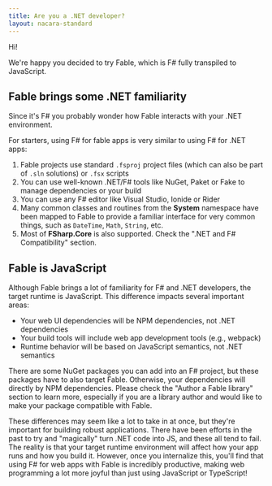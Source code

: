 ```yaml
---
title: Are you a .NET developer?
layout: nacara-standard
---
```


Hi!

We're happy you decided to try Fable, which is F# fully transpiled to JavaScript.

## Fable brings some .NET familiarity

Since it's F# you probably wonder how Fable interacts with your .NET environment.

For starters, using F# for fable apps is very similar to using F# for .NET apps:

1. Fable projects use standard `.fsproj` project files (which can also be part of `.sln` solutions) or `.fsx` scripts
2. You can use well-known .NET/F# tools like NuGet, Paket or Fake to manage dependencies or your build
3. You can use any F# editor like Visual Studio, Ionide or Rider
4. Many common classes and routines from the **System** namespace have been mapped to Fable to provide a familiar interface for very common things, such as `DateTime`, `Math`, `String`, etc.
5. Most of **FSharp.Core** is also supported. Check the ".NET and F# Compatibility" section.

## Fable is JavaScript

Although Fable brings a lot of familiarity for F# and .NET developers, the target runtime is JavaScript. This difference impacts several important areas:

* Your web UI dependencies will be NPM dependencies, not .NET dependencies
* Your build tools will include web app development tools (e.g., webpack)
* Runtime behavior will be based on JavaScript semantics, not .NET semantics

There are some NuGet packages you can add into an F# project, but these packages have to also target Fable. Otherwise, your dependencies will directly by NPM dependencies. Please check the "Author a Fable library" section to learn more, especially if you are a library author and would like to make your package compatible with Fable.

These differences may seem like a lot to take in at once, but they're important for building robust applications. There have been efforts in the past to try and "magically" turn .NET code into JS, and these all tend to fail. The reality is that your target runtime environment will affect how your app runs and how you build it. However, once you internalize this, you'll find that using F# for web apps with Fable is incredibly productive, making web programming a lot more joyful than just using JavaScript or TypeScript!
